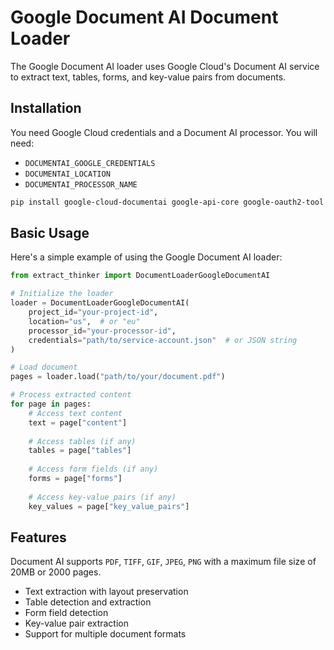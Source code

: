# Google Document AI Document Loader

The Google Document AI loader uses Google Cloud's Document AI service to extract text, tables, forms, and key-value pairs from documents.

## Installation

You need Google Cloud credentials and a Document AI processor. You will need:
- `DOCUMENTAI_GOOGLE_CREDENTIALS`
- `DOCUMENTAI_LOCATION`
- `DOCUMENTAI_PROCESSOR_NAME`

```bash
pip install google-cloud-documentai google-api-core google-oauth2-tool
```

## Basic Usage

Here's a simple example of using the Google Document AI loader:

```python
from extract_thinker import DocumentLoaderGoogleDocumentAI

# Initialize the loader
loader = DocumentLoaderGoogleDocumentAI(
    project_id="your-project-id",
    location="us",  # or "eu"
    processor_id="your-processor-id",
    credentials="path/to/service-account.json"  # or JSON string
)

# Load document
pages = loader.load("path/to/your/document.pdf")

# Process extracted content
for page in pages:
    # Access text content
    text = page["content"]
    
    # Access tables (if any)
    tables = page["tables"]
    
    # Access form fields (if any)
    forms = page["forms"]
    
    # Access key-value pairs (if any)
    key_values = page["key_value_pairs"]
```

## Features

Document AI supports `PDF`, `TIFF`, `GIF`, `JPEG`, `PNG` with a maximum file size of 20MB or 2000 pages.

- Text extraction with layout preservation
- Table detection and extraction
- Form field detection
- Key-value pair extraction
- Support for multiple document formats
